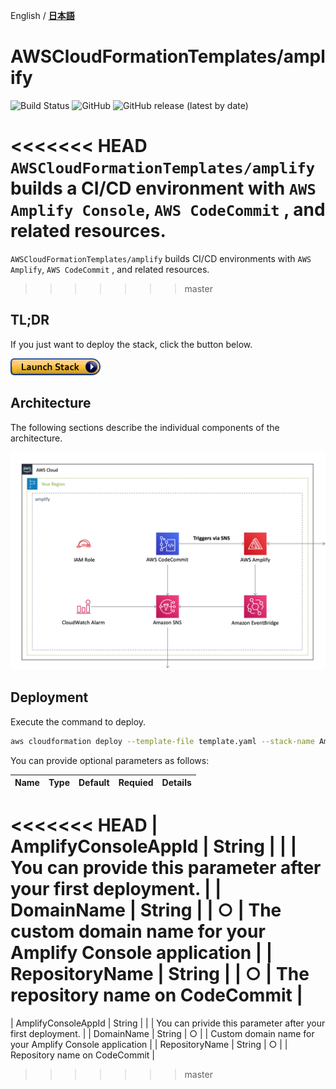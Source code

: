 English / [**日本語**](README_JP.md)

# AWSCloudFormationTemplates/amplify
![Build Status](https://codebuild.ap-northeast-1.amazonaws.com/badges?uuid=eyJlbmNyeXB0ZWREYXRhIjoiT1o3djE0RFpweWErRDl6SkpwTGsySVJKbWk0ajhreUlEaXAvTHh3ZzdaS2wzNVR5V1hpZkZRRVRtcFIvNncydWdad2w4TG9MRVMzVGFvMlZKY2RNYUowPSIsIml2UGFyYW1ldGVyU3BlYyI6Ik0vOGVWdGFEWTlyYVdDZUwiLCJtYXRlcmlhbFNldFNlcmlhbCI6MX0%3D&branch=master)
![GitHub](https://img.shields.io/github/license/eijikominami/aws-cloudformation-templates)
![GitHub release (latest by date)](https://img.shields.io/github/v/release/eijikominami/aws-cloudformation-templates) 

<<<<<<< HEAD
``AWSCloudFormationTemplates/amplify`` builds a CI/CD environment with ``AWS Amplify Console``, ``AWS CodeCommit`` , and related resources.
=======
``AWSCloudFormationTemplates/amplify`` builds CI/CD environments with ``AWS Amplify``, ``AWS CodeCommit`` , and related resources.
>>>>>>> master

## TL;DR

If you just want to deploy the stack, click the button below.

[![cloudformation-launch-stack](../images/cloudformation-launch-stack.png)](https://console.aws.amazon.com/cloudformation/home?region=ap-northeast-1#/stacks/create/review?stackName=Amplify&templateURL=https://eijikominami.s3-ap-northeast-1.amazonaws.com/aws-cloudformation-templates/amplify/template.yaml) 

## Architecture

The following sections describe the individual components of the architecture.

![](../images/architecture-amplify.png)

## Deployment

Execute the command to deploy.

```bash
aws cloudformation deploy --template-file template.yaml --stack-name Amplify --capabilities CAPABILITY_NAMED_IAM CAPABILITY_AUTO_EXPAND
```

You can provide optional parameters as follows:

| Name | Type | Default | Requied | Details | 
| --- | --- | --- | --- | --- |
<<<<<<< HEAD
| AmplifyConsoleAppId | String |  |  | You can provide this parameter after your first deployment. |
| DomainName | String | | ○ | The custom domain name for your Amplify Console application |
| RepositoryName | String | | ○ | The repository name on CodeCommit | 
=======
| AmplifyConsoleAppId | String |  |  | You can privide this parameter after your first deployment. |
| DomainName | String | ○ |  | Custom domain name for your Amplify Console application |
| RepositoryName | String | ○ |  | Repository name on CodeCommit | 
>>>>>>> master
